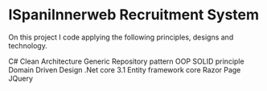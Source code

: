 # ISpaniInnerweb Recruitment System
On this project I code applying the following principles, designs and technology.

C#
Clean Architecture
Generic Repository pattern
OOP
SOLID principle
Domain Driven Design
.Net core 3.1
Entity framework core
Razor Page
JQuery
